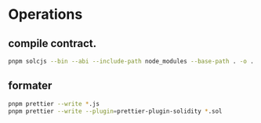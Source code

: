 # Operations

## compile contract.

```bash
pnpm solcjs --bin --abi --include-path node_modules --base-path . -o . SimpleStorage.sol
```

## formater

```bash
pnpm prettier --write *.js
pnpm prettier --write --plugin=prettier-plugin-solidity *.sol
```
